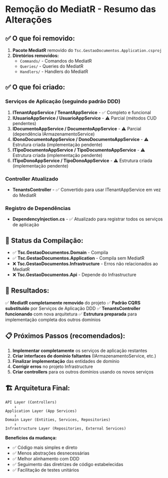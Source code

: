 # Remoção do MediatR - Resumo das Alterações

## ✅ O que foi removido:

1. **Pacote MediatR** removido do `Tsc.GestaoDocumentos.Application.csproj`
2. **Diretórios removidos:**
   - `Commands/` - Comandos do MediatR
   - `Queries/` - Queries do MediatR  
   - `Handlers/` - Handlers do MediatR

## ✅ O que foi criado:

### Serviços de Aplicação (seguindo padrão DDD)

1. **ITenantAppService / TenantAppService** - ✅ Completo e funcional
2. **IUsuarioAppService / UsuarioAppService** - ⚠️ Parcial (métodos CUD pendentes)
3. **IDocumentoAppService / DocumentoAppService** - ⚠️ Parcial (dependência IArmazenamentoService)
4. **IDonoDocumentoAppService / DonoDocumentoAppService** - ⚠️ Estrutura criada (implementação pendente)
5. **ITipoDocumentoAppService / TipoDocumentoAppService** - ⚠️ Estrutura criada (implementação pendente)
6. **ITipoDonoAppService / TipoDonoAppService** - ⚠️ Estrutura criada (implementação pendente)

### Controller Atualizado

- **TenantsController** - ✅ Convertido para usar ITenantAppService em vez do MediatR

### Registro de Dependências

- **DependencyInjection.cs** - ✅ Atualizado para registrar todos os serviços de aplicação

## 📝 Status da Compilação:

- ✅ **Tsc.GestaoDocumentos.Domain** - Compila
- ✅ **Tsc.GestaoDocumentos.Application** - Compila sem MediatR
- ❌ **Tsc.GestaoDocumentos.Infrastructure** - Erros não relacionados ao MediatR
- ❌ **Tsc.GestaoDocumentos.Api** - Depende do Infrastructure

## 🎯 Resultados:

✅ **MediatR completamente removido** do projeto
✅ **Padrão CQRS substituído** por Serviços de Aplicação DDD
✅ **TenantsController funcionando** com nova arquitetura
✅ **Estrutura preparada** para implementação completa dos outros domínios

## 📋 Próximos Passos (recomendados):

1. **Implementar completamente** os serviços de aplicação restantes
2. **Criar interfaces de domínio faltantes** (IArmazenamentoService, etc.)
3. **Finalizar implementação** das entidades de domínio
4. **Corrigir erros** no projeto Infrastructure
5. **Criar controllers** para os outros domínios usando os novos serviços

## 🏗️ Arquitetura Final:

```
API Layer (Controllers)
    ↓
Application Layer (App Services) 
    ↓  
Domain Layer (Entities, Services, Repositories)
    ↓
Infrastructure Layer (Repositories, External Services)
```

**Benefícios da mudança:**
- ✅ Código mais simples e direto
- ✅ Menos abstrações desnecessárias  
- ✅ Melhor alinhamento com DDD
- ✅ Seguimento das diretrizes de código estabelecidas
- ✅ Facilitação de testes unitários
